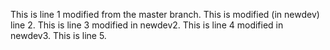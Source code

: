 This is line 1 modified from the master branch.
This is modified (in newdev) line 2.
This is line 3 modified in newdev2.
This is line 4 modified in newdev3.
This is line 5.
